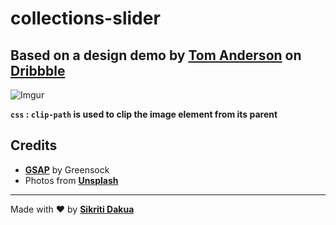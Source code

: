 # collections-slider

## Based on a design demo by [Tom Anderson](https://dribbble.com/tom-anderson) on [Dribbble](https://dribbble.com/shots/14558451-Beginnings-Collections-Slider)

![Imgur](https://i.imgur.com/ohcbWju.png)

**`css` : `clip-path` is used to clip the image element from its parent**

## Credits

- **[GSAP](https://greensock.com/gsap/)** by Greensock
- Photos from **[Unsplash](https://unsplash.com/)**

---

Made with ❤️ by **[Sikriti Dakua](https://twitter.com/DevLoop01)**

